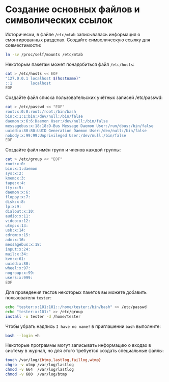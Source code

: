 # Создание основных файлов и символических ссылок

Исторически, в файле `/etc/mtab` записывалась информация о смонтированных разделах. Создайте символическую ссылку для совместимости:

```bash
ln -sv /proc/self/mounts /etc/mtab
```

Некоторым пакетам может понадобиться файл `/etc/hosts`:

```bash
cat > /etc/hosts << EOF
"127.0.0.1 localhost $(hostname)"
::1        localhost
EOF
```

Создайте файл списка пользовательских учётных записей /etc/passwd:

```bash
cat > /etc/passwd << "EOF"
root:x:0:0:root:/root:/bin/bash
bin:x:1:1:bin:/dev/null:/bin/false
daemon:x:6:6:Daemon User:/dev/null:/bin/false
messagebus:x:18:18:D-Bus Message Daemon User:/run/dbus:/bin/false
uuidd:x:80:80:UUID Generation Daemon User:/dev/null:/bin/false
nobody:x:99:99:Unprivileged User:/dev/null:/bin/false
EOF
```

Создайте файл имён групп и членов каждой группы:

```bash
cat > /etc/group << "EOF"
root:x:0:
bin:x:1:daemon
sys:x:2:
kmem:x:3:
tape:x:4:
tty:x:5:
daemon:x:6:
floppy:x:7:
disk:x:8:
lp:x:9:
dialout:x:10:
audio:x:11:
video:x:12:
utmp:x:13:
usb:x:14:
cdrom:x:15:
adm:x:16:
messagebus:x:18:
input:x:24:
mail:x:34:
kvm:x:61:
uuidd:x:80:
wheel:x:97:
nogroup:x:99:
users:x:999:
EOF
```

Для проведения тестов некоторых пакетов вы можете добавить пользователя `tester`:

```bash
echo "tester:x:101:101::/home/tester:/bin/bash" >> /etc/passwd
echo "tester:x:101:" >> /etc/group
install -o tester -d /home/tester
```

Чтобы убрать надпись `I have no name!` в приглашении `bash` выполните:

```bash
bash --login +h
```

Некоторые программы могут записывать информацию о входах в систему в журнал, но для этого требуется создать специальные файлы:

```bash
touch /var/log/{btmp,lastlog,faillog,wtmp}
chgrp -v utmp /var/log/lastlog
chmod -v 664  /var/log/lastlog
chmod -v 600  /var/log/btmp
```
